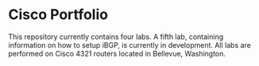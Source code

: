# Cisco Portfolio
This repository currently contains four labs. A fifth lab, containing information on how to setup iBGP, is currently in development. All labs are performed on Cisco 4321 routers located in Bellevue, Washington. 
